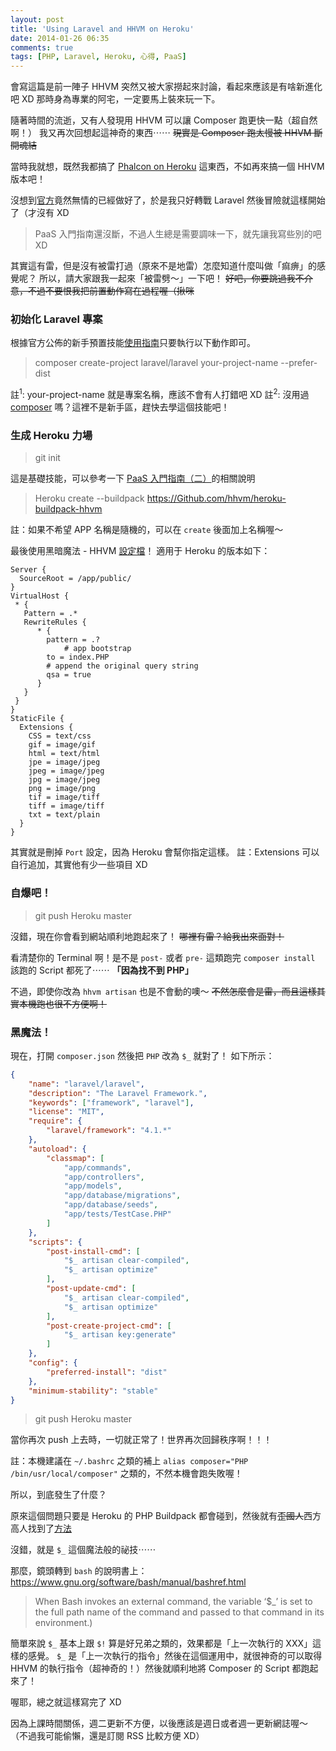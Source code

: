 ```yaml
---
layout: post
title: 'Using Laravel and HHVM on Heroku'
date: 2014-01-26 06:35
comments: true
tags: [PHP, Laravel, Heroku, 心得, PaaS]
---
```

會寫這篇是前一陣子 HHVM 突然又被大家撈起來討論，看起來應該是有啥新進化吧 XD
那時身為專業的阿宅，一定要馬上裝來玩一下。

隨著時間的流逝，又有人發現用 HHVM 可以讓 Composer 跑更快一點（超自然啊！）
我又再次回想起這神奇的東西⋯⋯
<del>現實是 Composer 跑太慢被 HHVM 斷開魂結</del>

當時我就想，既然我都搞了 [Phalcon on Heroku](https://Github.com/elct9620/Heroku-buildpacks-PHP-with-phalcon) 這東西，不如再來搞一個 HHVM 版本吧！

沒想到[官方](https://Github.com/hhvm/Heroku-buildpack-hhvm)竟然無情的已經做好了，於是我只好轉戰 Laravel 然後冒險就這樣開始了（才沒有 XD

> PaaS 入門指南還沒斷，不過人生總是需要調味一下，就先讓我寫些別的吧 XD

<!--more-->

其實這有雷，但是沒有被雷打過（原來不是地雷）怎麼知道什麼叫做「痲痹」的感覺呢？
所以，請大家跟我一起來「被雷劈～」一下吧！
<del>好吧，你要跳過我不介意，不過不要恨我把前置動作寫在過程喔（揪咪</del>

### 初始化 Laravel 專案

根據官方公佈的新手預置技能[使用指南](https://laravel.com/docs/quick)只要執行以下動作即可。

> composer create-project laravel/laravel your-project-name --prefer-dist

註<sup>1</sup>: your-project-name 就是專案名稱，應該不會有人打錯吧 XD
註<sup>2</sup>: 沒用過 [composer](https://getcomposer.org/) 嗎？這裡不是新手區，趕快去學這個技能吧！

### 生成 Heroku 力場

> git init

這是基礎技能，可以參考一下 [PaaS 入門指南（二）](https://blog.frost.tw/posts/2014/01/21/getting-started-paas-2)的相關說明

> Heroku create --buildpack https://Github.com/hhvm/heroku-buildpack-hhvm

註：如果不希望 APP 名稱是隨機的，可以在 `create` 後面加上名稱喔～

最後使用黑暗魔法 - HHVM [設定檔](https://www.laravel-tricks.com/tricks/hhvm-config-for-laravel)！
適用于 Heroku 的版本如下：

```
Server {
  SourceRoot = /app/public/
}
VirtualHost {
 * {
   Pattern = .*
   RewriteRules {
      * {
        pattern = .?
   			# app bootstrap
        to = index.PHP
        # append the original query string
        qsa = true
      }
   }
 }
}
StaticFile {
  Extensions {
    CSS = text/css
    gif = image/gif
    html = text/html
    jpe = image/jpeg
    jpeg = image/jpeg
    jpg = image/jpeg
    png = image/png
    tif = image/tiff
    tiff = image/tiff
    txt = text/plain
  }
}
```

其實就是刪掉 `Port` 設定，因為 Heroku 會幫你指定這樣。
註：Extensions 可以自行追加，其實他有少一些項目 XD

### 自爆吧！

> git push Heroku master

沒錯，現在你會看到網站順利地跑起來了！
<del>哪裡有雷？給我出來面對！</del>

看清楚你的 Terminal 啊！是不是 `post-` 或者 `pre-` 這類跑完 `composer install` 該跑的 Script 都死了⋯⋯
**「因為找不到 PHP」**

不過，即使你改為 `hhvm artisan` 也是不會動的噢～
<del>不然怎麼會是雷，而且這樣其實本機跑也很不方便啊！</del>

### 黑魔法！

現在，打開 `composer.json` 然後把 `PHP` 改為 `$_` 就對了！
如下所示：

```json
{
	"name": "laravel/laravel",
	"description": "The Laravel Framework.",
	"keywords": ["framework", "laravel"],
	"license": "MIT",
	"require": {
		"laravel/framework": "4.1.*"
	},
	"autoload": {
		"classmap": [
			"app/commands",
			"app/controllers",
			"app/models",
			"app/database/migrations",
			"app/database/seeds",
			"app/tests/TestCase.PHP"
		]
	},
	"scripts": {
		"post-install-cmd": [
			"$_ artisan clear-compiled",
			"$_ artisan optimize"
		],
		"post-update-cmd": [
			"$_ artisan clear-compiled",
			"$_ artisan optimize"
		],
		"post-create-project-cmd": [
			"$_ artisan key:generate"
		]
	},
	"config": {
		"preferred-install": "dist"
	},
	"minimum-stability": "stable"
}
```

> git push Heroku master

當你再次 push 上去時，一切就正常了！世界再次回歸秩序啊！！！

註：本機建議在 `~/.bashrc` 之類的補上 `alias composer="PHP /bin/usr/local/composer"` 之類的，不然本機會跑失敗喔！

所以，到底發生了什麼？

原來這個問題只要是 Heroku 的 PHP Buildpack 都會碰到，然後就有<del>歪國人</del>西方高人找到了[方法](https://blog.enge.me/post/a-comprehensive-tutorial-for-deploying-laravel-4-on-Heroku)

沒錯，就是 `$_` 這個魔法般的祕技⋯⋯

那麼，鏡頭轉到 `bash` 的說明書上：
https://www.gnu.org/software/bash/manual/bashref.html

> When Bash invokes an external command, the variable ‘$_’ is set to the full path name of the command and passed to that command in its environment.)

簡單來說 `$_` 基本上跟 `$!` 算是好兄弟之類的，效果都是「上一次執行的 XXX」這樣的感覺。
`$_` 是「上一次執行的指令」然後在這個運用中，就很神奇的可以取得 HHVM 的執行指令（超神奇的！）然後就順利地將 Composer 的 Script 都跑起來了！

喔耶，總之就這樣寫完了 XD

因為上課時間關係，週二更新不方便，以後應該是週日或者週一更新網誌喔～
（不過我可能偷懶，還是訂閱 RSS 比較方便 XD）
